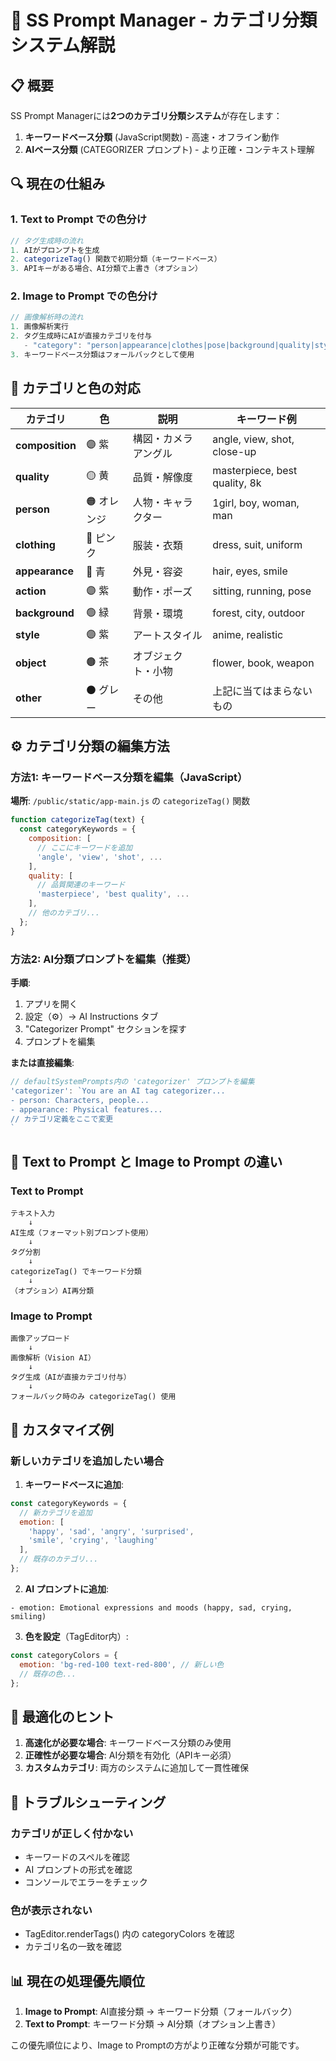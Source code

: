 # 🎨 SS Prompt Manager - カテゴリ分類システム解説

## 📋 概要
SS Prompt Managerには**2つのカテゴリ分類システム**が存在します：

1. **キーワードベース分類** (JavaScript関数) - 高速・オフライン動作
2. **AIベース分類** (CATEGORIZER プロンプト) - より正確・コンテキスト理解

## 🔍 現在の仕組み

### 1. Text to Prompt での色分け

```javascript
// タグ生成時の流れ
1. AIがプロンプトを生成
2. categorizeTag() 関数で初期分類（キーワードベース）
3. APIキーがある場合、AI分類で上書き（オプション）
```

### 2. Image to Prompt での色分け

```javascript
// 画像解析時の流れ
1. 画像解析実行
2. タグ生成時にAIが直接カテゴリを付与
   - "category": "person|appearance|clothes|pose|background|quality|style|other"
3. キーワードベース分類はフォールバックとして使用
```

## 🎯 カテゴリと色の対応

| カテゴリ | 色 | 説明 | キーワード例 |
|---------|-----|------|------------|
| **composition** | 🟣 紫 | 構図・カメラアングル | angle, view, shot, close-up |
| **quality** | 🟡 黄 | 品質・解像度 | masterpiece, best quality, 8k |
| **person** | 🟠 オレンジ | 人物・キャラクター | 1girl, boy, woman, man |
| **clothing** | 🩷 ピンク | 服装・衣類 | dress, suit, uniform |
| **appearance** | 🔵 青 | 外見・容姿 | hair, eyes, smile |
| **action** | 🟣 紫 | 動作・ポーズ | sitting, running, pose |
| **background** | 🟢 緑 | 背景・環境 | forest, city, outdoor |
| **style** | 🟣 紫 | アートスタイル | anime, realistic |
| **object** | 🟤 茶 | オブジェクト・小物 | flower, book, weapon |
| **other** | ⚫ グレー | その他 | 上記に当てはまらないもの |

## ⚙️ カテゴリ分類の編集方法

### 方法1: キーワードベース分類を編集（JavaScript）

**場所**: `/public/static/app-main.js` の `categorizeTag()` 関数

```javascript
function categorizeTag(text) {
  const categoryKeywords = {
    composition: [
      // ここにキーワードを追加
      'angle', 'view', 'shot', ...
    ],
    quality: [
      // 品質関連のキーワード
      'masterpiece', 'best quality', ...
    ],
    // 他のカテゴリ...
  };
}
```

### 方法2: AI分類プロンプトを編集（推奨）

**手順**:
1. アプリを開く
2. 設定（⚙️）→ AI Instructions タブ
3. "Categorizer Prompt" セクションを探す
4. プロンプトを編集

**または直接編集**:
```javascript
// defaultSystemPrompts内の 'categorizer' プロンプトを編集
'categorizer': `You are an AI tag categorizer...
- person: Characters, people...
- appearance: Physical features...
// カテゴリ定義をここで変更
`
```

## 🔄 Text to Prompt と Image to Prompt の違い

### Text to Prompt
```
テキスト入力
    ↓
AI生成（フォーマット別プロンプト使用）
    ↓
タグ分割
    ↓
categorizeTag() でキーワード分類
    ↓
（オプション）AI再分類
```

### Image to Prompt
```
画像アップロード
    ↓
画像解析（Vision AI）
    ↓
タグ生成（AIが直接カテゴリ付与）
    ↓
フォールバック時のみ categorizeTag() 使用
```

## 📝 カスタマイズ例

### 新しいカテゴリを追加したい場合

1. **キーワードベースに追加**:
```javascript
const categoryKeywords = {
  // 新カテゴリを追加
  emotion: [
    'happy', 'sad', 'angry', 'surprised', 
    'smile', 'crying', 'laughing'
  ],
  // 既存のカテゴリ...
};
```

2. **AI プロンプトに追加**:
```
- emotion: Emotional expressions and moods (happy, sad, crying, smiling)
```

3. **色を設定**（TagEditor内）:
```javascript
const categoryColors = {
  emotion: 'bg-red-100 text-red-800', // 新しい色
  // 既存の色...
};
```

## 🚀 最適化のヒント

1. **高速化が必要な場合**: キーワードベース分類のみ使用
2. **正確性が必要な場合**: AI分類を有効化（APIキー必須）
3. **カスタムカテゴリ**: 両方のシステムに追加して一貫性確保

## 🔧 トラブルシューティング

### カテゴリが正しく付かない
- キーワードのスペルを確認
- AI プロンプトの形式を確認
- コンソールでエラーをチェック

### 色が表示されない
- TagEditor.renderTags() 内の categoryColors を確認
- カテゴリ名の一致を確認

## 📊 現在の処理優先順位

1. **Image to Prompt**: AI直接分類 → キーワード分類（フォールバック）
2. **Text to Prompt**: キーワード分類 → AI分類（オプション上書き）

この優先順位により、Image to Promptの方がより正確な分類が可能です。